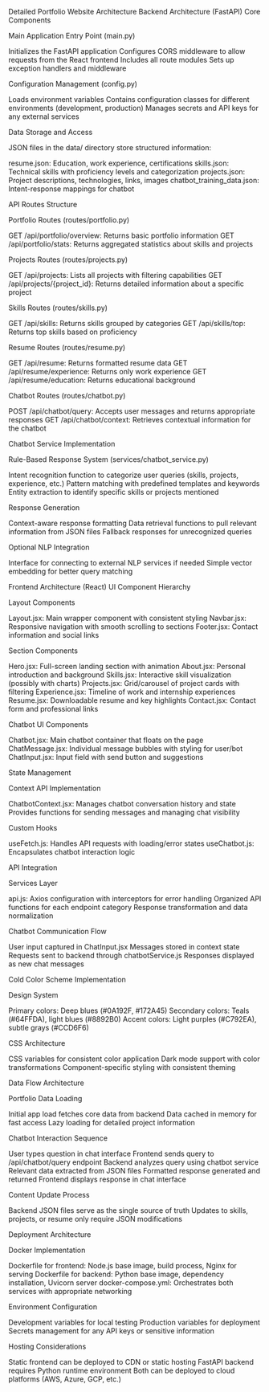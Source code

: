 Detailed Portfolio Website Architecture
Backend Architecture (FastAPI)
Core Components

Main Application Entry Point (main.py)

Initializes the FastAPI application
Configures CORS middleware to allow requests from the React frontend
Includes all route modules
Sets up exception handlers and middleware


Configuration Management (config.py)

Loads environment variables
Contains configuration classes for different environments (development, production)
Manages secrets and API keys for any external services


Data Storage and Access

JSON files in the data/ directory store structured information:

resume.json: Education, work experience, certifications
skills.json: Technical skills with proficiency levels and categorization
projects.json: Project descriptions, technologies, links, images
chatbot_training_data.json: Intent-response mappings for chatbot





API Routes Structure

Portfolio Routes (routes/portfolio.py)

GET /api/portfolio/overview: Returns basic portfolio information
GET /api/portfolio/stats: Returns aggregated statistics about skills and projects


Projects Routes (routes/projects.py)

GET /api/projects: Lists all projects with filtering capabilities
GET /api/projects/{project_id}: Returns detailed information about a specific project


Skills Routes (routes/skills.py)

GET /api/skills: Returns skills grouped by categories
GET /api/skills/top: Returns top skills based on proficiency


Resume Routes (routes/resume.py)

GET /api/resume: Returns formatted resume data
GET /api/resume/experience: Returns only work experience
GET /api/resume/education: Returns educational background


Chatbot Routes (routes/chatbot.py)

POST /api/chatbot/query: Accepts user messages and returns appropriate responses
GET /api/chatbot/context: Retrieves contextual information for the chatbot



Chatbot Service Implementation

Rule-Based Response System (services/chatbot_service.py)

Intent recognition function to categorize user queries (skills, projects, experience, etc.)
Pattern matching with predefined templates and keywords
Entity extraction to identify specific skills or projects mentioned


Response Generation

Context-aware response formatting
Data retrieval functions to pull relevant information from JSON files
Fallback responses for unrecognized queries


Optional NLP Integration

Interface for connecting to external NLP services if needed
Simple vector embedding for better query matching



Frontend Architecture (React)
UI Component Hierarchy

Layout Components

Layout.jsx: Main wrapper component with consistent styling
Navbar.jsx: Responsive navigation with smooth scrolling to sections
Footer.jsx: Contact information and social links


Section Components

Hero.jsx: Full-screen landing section with animation
About.jsx: Personal introduction and background
Skills.jsx: Interactive skill visualization (possibly with charts)
Projects.jsx: Grid/carousel of project cards with filtering
Experience.jsx: Timeline of work and internship experiences
Resume.jsx: Downloadable resume and key highlights
Contact.jsx: Contact form and professional links


Chatbot UI Components

Chatbot.jsx: Main chatbot container that floats on the page
ChatMessage.jsx: Individual message bubbles with styling for user/bot
ChatInput.jsx: Input field with send button and suggestions



State Management

Context API Implementation

ChatbotContext.jsx: Manages chatbot conversation history and state
Provides functions for sending messages and managing chat visibility


Custom Hooks

useFetch.js: Handles API requests with loading/error states
useChatbot.js: Encapsulates chatbot interaction logic



API Integration

Services Layer

api.js: Axios configuration with interceptors for error handling
Organized API functions for each endpoint category
Response transformation and data normalization


Chatbot Communication Flow

User input captured in ChatInput.jsx
Messages stored in context state
Requests sent to backend through chatbotService.js
Responses displayed as new chat messages



Cold Color Scheme Implementation

Design System

Primary colors: Deep blues (#0A192F, #172A45)
Secondary colors: Teals (#64FFDA), light blues (#8892B0)
Accent colors: Light purples (#C792EA), subtle grays (#CCD6F6)


CSS Architecture

CSS variables for consistent color application
Dark mode support with color transformations
Component-specific styling with consistent theming



Data Flow Architecture

Portfolio Data Loading

Initial app load fetches core data from backend
Data cached in memory for fast access
Lazy loading for detailed project information


Chatbot Interaction Sequence

User types question in chat interface
Frontend sends query to /api/chatbot/query endpoint
Backend analyzes query using chatbot service
Relevant data extracted from JSON files
Formatted response generated and returned
Frontend displays response in chat interface


Content Update Process

Backend JSON files serve as the single source of truth
Updates to skills, projects, or resume only require JSON modifications



Deployment Architecture

Docker Implementation

Dockerfile for frontend: Node.js base image, build process, Nginx for serving
Dockerfile for backend: Python base image, dependency installation, Uvicorn server
docker-compose.yml: Orchestrates both services with appropriate networking


Environment Configuration

Development variables for local testing
Production variables for deployment
Secrets management for any API keys or sensitive information


Hosting Considerations

Static frontend can be deployed to CDN or static hosting
FastAPI backend requires Python runtime environment
Both can be deployed to cloud platforms (AWS, Azure, GCP, etc.)